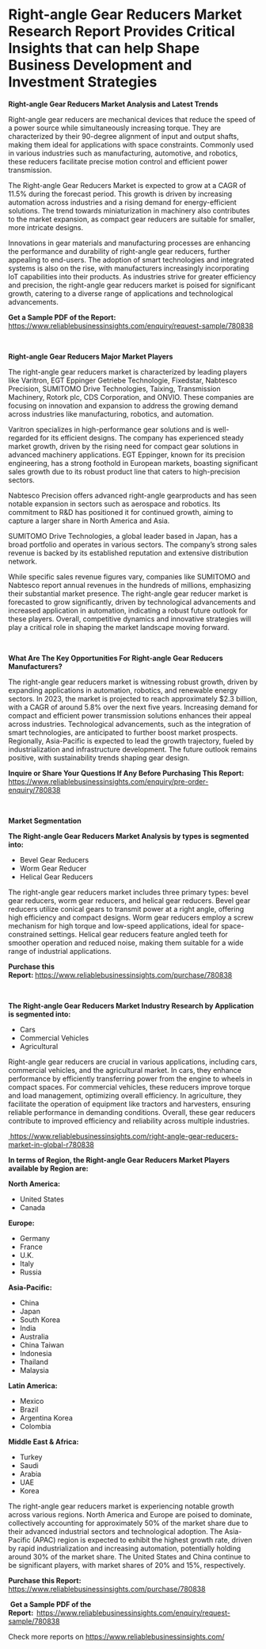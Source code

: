 <p><h1>Right-angle Gear Reducers Market Research Report Provides Critical Insights that can help Shape Business Development and Investment Strategies</h1></p><p><strong>Right-angle Gear Reducers Market Analysis and Latest Trends</strong></p>
<p><p>Right-angle gear reducers are mechanical devices that reduce the speed of a power source while simultaneously increasing torque. They are characterized by their 90-degree alignment of input and output shafts, making them ideal for applications with space constraints. Commonly used in various industries such as manufacturing, automotive, and robotics, these reducers facilitate precise motion control and efficient power transmission.</p><p>The Right-angle Gear Reducers Market is expected to grow at a CAGR of 11.5% during the forecast period. This growth is driven by increasing automation across industries and a rising demand for energy-efficient solutions. The trend towards miniaturization in machinery also contributes to the market expansion, as compact gear reducers are suitable for smaller, more intricate designs.</p><p>Innovations in gear materials and manufacturing processes are enhancing the performance and durability of right-angle gear reducers, further appealing to end-users. The adoption of smart technologies and integrated systems is also on the rise, with manufacturers increasingly incorporating IoT capabilities into their products. As industries strive for greater efficiency and precision, the right-angle gear reducers market is poised for significant growth, catering to a diverse range of applications and technological advancements.</p></p>
<p><strong>Get a Sample PDF of the Report:&nbsp;</strong> <a href="https://www.reliablebusinessinsights.com/enquiry/request-sample/780838?utm_campaign=113&utm_medium=2&utm_source=Github&utm_content=ia&utm_term=30122024&utm_id=right-angle-gear-reducers">https://www.reliablebusinessinsights.com/enquiry/request-sample/780838</a></p>
<p>&nbsp;</p>
<p><strong>Right-angle Gear Reducers Major Market Players</strong></p>
<p><p>The right-angle gear reducers market is characterized by leading players like Varitron, EGT Eppinger Getriebe Technologie, Fixedstar, Nabtesco Precision, SUMITOMO Drive Technologies, Taixing, Transmission Machinery, Rotork plc, CDS Corporation, and ONVIO. These companies are focusing on innovation and expansion to address the growing demand across industries like manufacturing, robotics, and automation.</p><p>Varitron specializes in high-performance gear solutions and is well-regarded for its efficient designs. The company has experienced steady market growth, driven by the rising need for compact gear solutions in advanced machinery applications. EGT Eppinger, known for its precision engineering, has a strong foothold in European markets, boasting significant sales growth due to its robust product line that caters to high-precision sectors.</p><p>Nabtesco Precision offers advanced right-angle gearproducts and has seen notable expansion in sectors such as aerospace and robotics. Its commitment to R&D has positioned it for continued growth, aiming to capture a larger share in North America and Asia.</p><p>SUMITOMO Drive Technologies, a global leader based in Japan, has a broad portfolio and operates in various sectors. The company’s strong sales revenue is backed by its established reputation and extensive distribution network.</p><p>While specific sales revenue figures vary, companies like SUMITOMO and Nabtesco report annual revenues in the hundreds of millions, emphasizing their substantial market presence. The right-angle gear reducer market is forecasted to grow significantly, driven by technological advancements and increased application in automation, indicating a robust future outlook for these players. Overall, competitive dynamics and innovative strategies will play a critical role in shaping the market landscape moving forward.</p></p>
<p>&nbsp;</p>
<p><strong>What Are The Key Opportunities For Right-angle Gear Reducers Manufacturers?</strong></p>
<p><p>The right-angle gear reducers market is witnessing robust growth, driven by expanding applications in automation, robotics, and renewable energy sectors. In 2023, the market is projected to reach approximately $2.3 billion, with a CAGR of around 5.8% over the next five years. Increasing demand for compact and efficient power transmission solutions enhances their appeal across industries. Technological advancements, such as the integration of smart technologies, are anticipated to further boost market prospects. Regionally, Asia-Pacific is expected to lead the growth trajectory, fueled by industrialization and infrastructure development. The future outlook remains positive, with sustainability trends shaping gear design.</p></p>
<p><strong>Inquire or Share Your Questions If Any Before Purchasing This Report:</strong> <a href="https://www.reliablebusinessinsights.com/enquiry/pre-order-enquiry/780838?utm_campaign=113&utm_medium=2&utm_source=Github&utm_content=ia&utm_term=30122024&utm_id=right-angle-gear-reducers">https://www.reliablebusinessinsights.com/enquiry/pre-order-enquiry/780838</a></p>
<p>&nbsp;</p>
<p><strong>Market Segmentation</strong></p>
<p><strong>The Right-angle Gear Reducers Market Analysis by types is segmented into:</strong></p>
<p><ul><li>Bevel Gear Reducers</li><li>Worm Gear Reducer</li><li>Helical Gear Reducers</li></ul></p>
<p><p>The right-angle gear reducers market includes three primary types: bevel gear reducers, worm gear reducers, and helical gear reducers. Bevel gear reducers utilize conical gears to transmit power at a right angle, offering high efficiency and compact designs. Worm gear reducers employ a screw mechanism for high torque and low-speed applications, ideal for space-constrained settings. Helical gear reducers feature angled teeth for smoother operation and reduced noise, making them suitable for a wide range of industrial applications.</p></p>
<p><strong>Purchase this Report:&nbsp;</strong><a href="https://www.reliablebusinessinsights.com/purchase/780838?utm_campaign=113&utm_medium=2&utm_source=Github&utm_content=ia&utm_term=30122024&utm_id=right-angle-gear-reducers">https://www.reliablebusinessinsights.com/purchase/780838</a></p>
<p>&nbsp;</p>
<p><strong>The Right-angle Gear Reducers Market Industry Research by Application is segmented into:</strong></p>
<p><ul><li>Cars</li><li>Commercial Vehicles</li><li>Agricultural</li></ul></p>
<p><p>Right-angle gear reducers are crucial in various applications, including cars, commercial vehicles, and the agricultural market. In cars, they enhance performance by efficiently transferring power from the engine to wheels in compact spaces. For commercial vehicles, these reducers improve torque and load management, optimizing overall efficiency. In agriculture, they facilitate the operation of equipment like tractors and harvesters, ensuring reliable performance in demanding conditions. Overall, these gear reducers contribute to improved efficiency and reliability across multiple industries.</p></p>
<p><a href="https://www.reliablebusinessinsights.com/right-angle-gear-reducers-market-in-global-r780838?utm_campaign=113&utm_medium=2&utm_source=Github&utm_content=ia&utm_term=30122024&utm_id=right-angle-gear-reducers">&nbsp;https://www.reliablebusinessinsights.com/right-angle-gear-reducers-market-in-global-r780838</a></p>
<p><strong>In terms of Region, the Right-angle Gear Reducers Market Players available by Region are:</strong></p>
<p>
    <p> <strong> North America: </strong>
        <ul>
            <li>United States</li>
            <li>Canada</li>
        </ul>
        </p> 
    <p> <strong> Europe: </strong>
        <ul>
            <li>Germany</li>
            <li>France</li>
            <li>U.K.</li>
            <li>Italy</li>
            <li>Russia</li>
        </ul>
        </p> 
    <p> <strong> Asia-Pacific: </strong>
        <ul>
            <li>China</li>
            <li>Japan</li>
            <li>South Korea</li>
            <li>India</li>
            <li>Australia</li>
            <li>China Taiwan</li>
            <li>Indonesia</li>
            <li>Thailand</li>
            <li>Malaysia</li>
        </ul>
        </p> 
    <p> <strong> Latin America: </strong>
        <ul>
            <li>Mexico</li>
            <li>Brazil</li>
            <li>Argentina Korea</li>
            <li>Colombia</li>
        </ul>
        </p> 
    <p> <strong> Middle East & Africa: </strong>
        <ul>
            <li>Turkey</li>
            <li>Saudi</li>
            <li>Arabia</li>
            <li>UAE</li>
            <li>Korea</li>
        </ul>
    </p>
    </p>
<p><p>The right-angle gear reducers market is experiencing notable growth across various regions. North America and Europe are poised to dominate, collectively accounting for approximately 50% of the market share due to their advanced industrial sectors and technological adoption. The Asia-Pacific (APAC) region is expected to exhibit the highest growth rate, driven by rapid industrialization and increasing automation, potentially holding around 30% of the market share. The United States and China continue to be significant players, with market shares of 20% and 15%, respectively.</p></p>
<p><strong>Purchase this Report: </strong><a href="https://www.reliablebusinessinsights.com/purchase/780838?utm_campaign=113&utm_medium=2&utm_source=Github&utm_content=ia&utm_term=30122024&utm_id=right-angle-gear-reducers">https://www.reliablebusinessinsights.com/purchase/780838</a></p>
<p>&nbsp;<strong>Get a Sample PDF of the Report:&nbsp;&nbsp;</strong><a href="https://www.reliablebusinessinsights.com/enquiry/request-sample/780838?utm_campaign=113&utm_medium=2&utm_source=Github&utm_content=ia&utm_term=30122024&utm_id=right-angle-gear-reducers">https://www.reliablebusinessinsights.com/enquiry/request-sample/780838</a></p>
<p><strong></strong></p>
<p>Check more reports on <a href="https://www.reliablebusinessinsights.com/?utm_campaign=113&utm_medium=2&utm_source=Github&utm_content=ia&utm_term=30122024&utm_id=right-angle-gear-reducers">https://www.reliablebusinessinsights.com/</a></p>